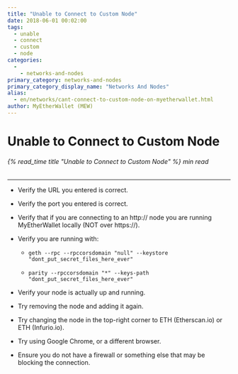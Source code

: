 ```yaml
---
title: "Unable to Connect to Custom Node"
date: 2018-06-01 00:02:00
tags:
  - unable
  - connect
  - custom
  - node
categories:
  - 
    - networks-and-nodes
primary_category: networks-and-nodes
primary_category_display_name: "Networks And Nodes"
alias:
  - en/networks/cant-connect-to-custom-node-on-myetherwallet.html
author: MyEtherWallet (MEW)
---
```


# **Unable to Connect to Custom Node**

###### {% read_time title "Unable to Connect to Custom Node" %} min read

* * *

-   Verify the URL you entered is correct.

-   Verify the port you entered is correct.

-   Verify that if you are connecting to an http&#x3A;// node you are running MyEtherWallet locally (NOT over https&#x3A;//).

-   Verify you are running with:

    -   `geth --rpc --rpccorsdomain "null" --keystore "dont_put_secret_files_here_ever"`

    -   `parity --rpccorsdomain "*" --keys-path "dont_put_secret_files_here_ever"`

-   Verify your node is actually up and running.

-   Try removing the node and adding it again.

-   Try changing the node in the top-right corner to ETH (Etherscan.io) or ETH (Infurio.io).

-   Try using Google Chrome, or a different browser.

-   Ensure you do not have a firewall or something else that may be blocking the connection.
